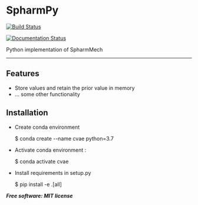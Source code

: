 # SpharmPy

<!-- [![Build Status](https://github.com/ritvikvasan/spharmpy/workflows/Build%20Master/badge.svg)](https://github.com/ritvikvasan/spharmpy/actions) -->
[![Build Status](https://travis-ci.com/ritvikvasan/SpharmPy.svg?branch=master)](https://travis-ci.com/ritvikvasan/SpharmPy)
<!-- [![Documentation](https://github.com/ritvikvasan/spharmpy/workflows/Documentation/badge.svg)](https://ritvikvasan.github.io/spharmpy) -->
[![Documentation Status](https://readthedocs.org/projects/spharmpy/badge/?version=latest)](https://spharmpy.readthedocs.io/en/latest/?badge=latest)
     
<!-- [![Code Coverage](https://codecov.io/gh/ritvikvasan/spharmpy/branch/master/graph/badge.svg)](https://codecov.io/gh/ritvikvasan/spharmpy) -->


Python implementation of SpharmMech

---

## Features
* Store values and retain the prior value in memory
* ... some other functionality

## Installation

* Create conda environment

    $ conda create --name cvae python=3.7

* Activate conda environment :

    $ conda activate cvae

* Install requirements in setup.py

    $ pip install -e .[all]

<!-- ## Quick Start
```python
from spharmpy import Example

a = Example()
a.get_value()  # 10
```

## Installation
**Stable Release:** `pip install spharmpy`<br>
**Development Head:** `pip install git+https://github.com/ritvikvasan/spharmpy.git`

## Documentation
For full package documentation please visit [ritvikvasan.github.io/spharmpy](https://ritvikvasan.github.io/spharmpy).

## Development
See [CONTRIBUTING.md](CONTRIBUTING.md) for information related to developing the code.

#### The Three Commands You Need To Know
1. `make build`

    This will run `tox` which will run all your tests in both Python 3.6 and Python 3.7 as well as linting your code.

2. `make clean`

    This will clean up various Python and build generated files so that you can ensure that you are working in a clean
    environment.

3. `make docs`

    This will generate and launch a web browser to view the most up-to-date documentation for your Python package.

#### Suggested Git Branch Strategy
1. `master` is for the most up-to-date development, very rarely should you directly commit to this branch. GitHub
Actions will run on every push and on a CRON to this branch but still recommended to commit to your development
branches and make pull requests to master.
2. `stable` is for releases only. When you want to release your project on PyPI, simply make a PR from `master` to
`stable`, this template will handle the rest as long as you have added your PyPI information described in the above
**Optional Steps** section.
3. Your day-to-day work should exist on branches separate from `master`. Even if it is just yourself working on the
repository, make a PR from your working branch to `master` so that you can ensure your commits don't break the
development head. GitHub Actions will run on every push to any branch or any pull request from any branch to any other
branch.

#### Additional Optional Setup Steps:
* Register spharmpy with Codecov:
  * Make an account on [codecov.io](https://codecov.io) (Recommended to sign in with GitHub)
  * Select `ritvikvasan` and click: `Add new repository`
  * Copy the token provided, go to your [GitHub repository's settings and under the `Secrets` tab](https://github.com/ritvikvasan/spharmpy/settings/secrets),
  add a secret called `CODECOV_TOKEN` with the token you just copied.
  Don't worry, no one will see this token because it will be encrypted.
* Generate and add an access token as a secret to the repository for auto documentation generation to work
  * Go to your [GitHub account's Personal Access Tokens page](https://github.com/settings/tokens)
  * Click: `Generate new token`
  * _Recommendations:_
    * _Name the token: "Auto-Documentation Generation" or similar so you know what it is being used for later_
    * _Select only: `repo:status`, `repo_deployment`, and `public_repo` to limit what this token has access to_
  * Copy the newly generated token
  * Go to your [GitHub repository's settings and under the `Secrets` tab](https://github.com/ritvikvasan/spharmpy/settings/secrets),
  add a secret called `ACCESS_TOKEN` with the personal access token you just created.
  Don't worry, no one will see this password because it will be encrypted.
* Register your project with PyPI:
  * Make an account on [pypi.org](https://pypi.org)
  * Go to your [GitHub repository's settings and under the `Secrets` tab](https://github.com/ritvikvasan/spharmpy/settings/secrets),
  add a secret called `PYPI_TOKEN` with your password for your PyPI account.
  Don't worry, no one will see this password because it will be encrypted.
  * Next time you push to the branch: `stable`, GitHub actions will build and deploy your Python package to PyPI.
  * _Recommendation: Prior to pushing to `stable` it is recommended to install and run `bumpversion` as this will,
  tag a git commit for release and update the `setup.py` version number._
* Add branch protections to `master` and `stable`
    * To protect from just anyone pushing to `master` or `stable` (the branches with more tests and deploy
    configurations)
    * Go to your [GitHub repository's settings and under the `Branches` tab](https://github.com/ritvikvasan/spharmpy/settings/branches), click `Add rule` and select the
    settings you believe best.
    * _Recommendations:_
      * _Require pull request reviews before merging_
      * _Require status checks to pass before merging (Recommended: lint and test)_
      * _Restrict who can push to matching branches_ -->


***Free software: MIT license***

